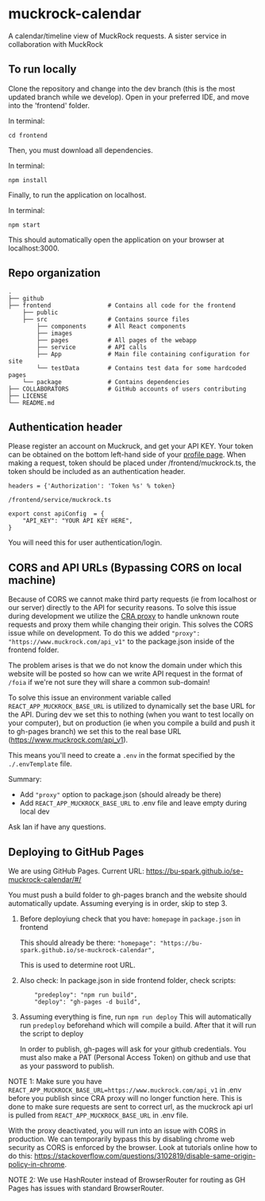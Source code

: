 # muckrock-calendar

A calendar/timeline view of MuckRock requests. A sister service in collaboration with MuckRock

## To run locally

Clone the repository and change into the dev branch (this is the most updated branch while we develop). Open in your preferred IDE, and move into the 'frontend' folder.

In terminal:

```
cd frontend
```

Then, you must download all dependencies.

In terminal:

```
npm install
```

Finally, to run the application on localhost.

In terminal:

```
npm start
```

This should automatically open the application on your browser at localhost:3000.

## Repo organization

    .
    ├── github
    ├── frontend                # Contains all code for the frontend
        ├── public
        ├── src                 # Contains source files
            ├── components      # All React components
            ├── images
            ├── pages           # All pages of the webapp
            ├── service         # API calls
            ├── App             # Main file containing configuration for site
            └── testData        # Contains test data for some hardcoded pages
        └── package             # Contains dependencies
    ├── COLLABORATORS           # GitHub accounts of users contributing
    ├── LICENSE
    └── README.md

## Authentication header

Please register an account on Muckruck, and get your API KEY. Your token can be obtained on the bottom left-hand side of your [profile page](https://www.muckrock.com/accounts/profile/). When making a request, token should be placed under /frontend/muckrock.ts, the token should be included as an authentication header.

```
headers = {'Authorization': 'Token %s' % token}
```

```
/frontend/service/muckrock.ts

export const apiConfig  = {
    "API_KEY": "YOUR API KEY HERE",
}
```

You will need this for user authentication/login.

## CORS and API URLs (Bypassing CORS on local machine)

Because of CORS we cannot make third party requests (ie from localhost or our server) directly to the API for security reasons. To solve this issue during development we utilize the [CRA proxy](https://create-react-app.dev/docs/proxying-api-requests-in-development/) to handle unknown route requests and proxy them while changing their origin. This solves the CORS issue while on development. To do this we added `"proxy": "https://www.muckrock.com/api_v1"` to the package.json inside of the frontend folder.

The problem arises is that we do not know the domain under which this website will be posted so how can we write API request in the format of `/foia` if we're not sure they will share a common sub-domain!

To solve this issue an environment variable called `REACT_APP_MUCKROCK_BASE_URL` is utilized to dynamically set the base URL for the API. During dev we set this to nothing (when you want to test locally on your computer), but on production (ie when you compile a build and push it to gh-pages branch) we set this to the real base URL (https://www.muckrock.com/api_v1).

This means you'll need to create a `.env` in the format specified by the `./.envTemplate` file.

Summary:

- Add `"proxy"` option to package.json (should already be there)
- Add `REACT_APP_MUCKROCK_BASE_URL` to .env file and leave empty during local dev

Ask Ian if have any questions.

## Deploying to GitHub Pages

We are using GitHub Pages.
Current URL: https://bu-spark.github.io/se-muckrock-calendar/#/

You must push a build folder to gh-pages branch and the website should automatically update.
Assuming everying is in order, skip to step 3.

1. Before deployiung check that you have: `homepage` in `package.json` in frontend

   This should already be there:
   `"homepage": "https://bu-spark.github.io/se-muckrock-calendar",`

   This is used to determine root URL.

2. Also check: In package.json in side frontend folder, check scripts:

   ```
       "predeploy": "npm run build",
       "deploy": "gh-pages -d build",
   ```

3. Assuming everything is fine, run `npm run deploy`
   This will automatically run `predeploy` beforehand which will compile a build.
   After that it will run the script to deploy

   In order to publish, gh-pages will ask for your github credentials.
   You must also make a PAT (Personal Access Token) on github and use that as your password to publish.

NOTE 1: Make sure you have `REACT_APP_MUCKROCK_BASE_URL=https://www.muckrock.com/api_v1` in .env before you
publish since CRA proxy will no longer function here. This is done to make sure requests are sent to correct url,
as the muckrock api url is pulled from `REACT_APP_MUCKROCK_BASE_URL` in .env file.

With the proxy deactivated, you will run into an issue with CORS in production.
We can temporarily bypass this by disabling chrome web security as CORS is enforced by the browser.
Look at tutorials online how to do this: https://stackoverflow.com/questions/3102819/disable-same-origin-policy-in-chrome.

NOTE 2: We use HashRouter instead of BrowserRouter for routing as GH Pages has issues with standard BrowserRouter.
